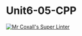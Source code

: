 # Unit6-05-CPP
[![Mr Coxall's Super Linter](https://github.com/ICS3U-C-Programming-LilyC/Unit6-05-CPP/workflows/Mr%20Coxall's%20Super%20Linter/badge.svg)](https://github.com/ICS3U-C-Programming-LilyC/Unit6-05-CPP/actions/)
